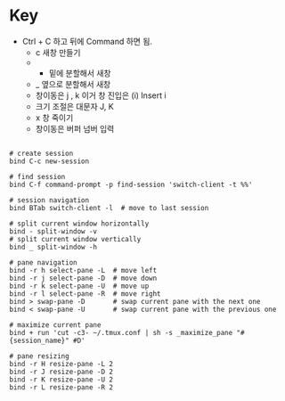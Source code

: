 # Key

- Ctrl + C 하고  뒤에  Command 하면 됨.
  - c 새창 만들기
  - - 밑에 분할해서 새창
  - _ 옆으로 분할해서 새창
  - 창이동은 j , k 이거  창 진입은 (i) Insert i
  - 크기 조절은 대문자 J, K
  - x 창 죽이기
  - 창이동은 버퍼 넘버 입력

```

# create session
bind C-c new-session

# find session
bind C-f command-prompt -p find-session 'switch-client -t %%'

# session navigation
bind BTab switch-client -l  # move to last session

# split current window horizontally
bind - split-window -v
# split current window vertically
bind _ split-window -h

# pane navigation
bind -r h select-pane -L  # move left
bind -r j select-pane -D  # move down
bind -r k select-pane -U  # move up
bind -r l select-pane -R  # move right
bind > swap-pane -D       # swap current pane with the next one
bind < swap-pane -U       # swap current pane with the previous one

# maximize current pane
bind + run 'cut -c3- ~/.tmux.conf | sh -s _maximize_pane "#{session_name}" #D'

# pane resizing
bind -r H resize-pane -L 2
bind -r J resize-pane -D 2
bind -r K resize-pane -U 2
bind -r L resize-pane -R 2

```